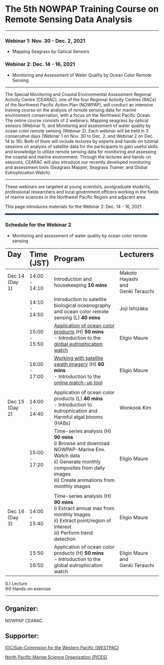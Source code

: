 # The 5th NOWPAP Training Course on Remote Sensing Data Analysis
*** 

### Webinar 1: Nov. 30 - Dec. 2, 2021 
- Mapping Seagrass by Optical Sensors  

### Webinar 2: Dec. 14 - 16, 2021 
- Monitoring and Assessment of Water Quality by Ocean Color Remote Sensing

---
The Special Monitoring and Coastal Environmental Assessment Regional Activity Centre (CEARAC), one of the four Regional Activity Centres (RACs) of the Northwest Pacific Action Plan (NOWPAP), will conduct an intensive training course on the analysis of remote sensing data for marine environment conservation, with a focus on the Northwest Pacific Ocean. 
The online course consists of 2 webinars: Mapping seagrass by optical sensors (Webinar 1); and Monitoring and assessment of water quality by ocean color remote sensing (Webinar 2). 
Each webinar will be held in 3 consecutive days (Webinar 1 on Nov. 30 to Dec. 2, and Webinar 2 on Dec. 14 to 16). 
Both of them will include lectures by experts and hands-on tutorial sessions on analysis of satellite data for the participants to gain useful skills and knowledge to utilize remote sensing data for monitoring and assessing the coastal and marine environment. 
Through the lectures and hands-on sessions, CEARAC will also introduce our recently developed monitoring and assessment tools (Seagrass Mapper, Seagrass Trainer, and Global Eutrophication Watch).

---
These webinars are targeted at young scientists, postgraduate students, professional researchers and local government officers working in the fields of marine sciences in the Northwest Pacific Region and adjacent area. 

This page introduces materials for the Webinar 2: Dec. 14 - 16, 2021  

<hr style="border:2px solid rgb(30,70,125)"> </hr>

### Schedule for the Webinar 2 

- Monitoring and assessment of water quality by ocean color remote sensing 

|<span style="font-weight:bold; font-size: 1.5em">Day &emsp;&emsp;</span>|<span style="font-weight:bold; font-size: 1.5em">Time<br />(JST)</span>|<span style="font-weight:bold; font-size: 1.5em">Program</span>|<span style="font-weight:bold; font-size: 1.5em">Lecturers &emsp;&emsp;</span>|
|:--------|:------------------------|:----------------------------------------------------------------------------|:---------------------------------------|
| Dec 14<br />(Day 1) | 14:00<br />-<br />14:10 | Introduction and housekeeping <span style="font-weight:bold">10 mins</span> | Makoto Hayashi<br/>and<br/>Genki Terauchi |
|         | 14:10<br />-<br />14:50 | Introduction to satellite biological oceanography and ocean color remote sensing (L) <span style="font-weight:bold">40 mins</span>  | Joji Ishizaka |
|         | 15:00<br />-<br />15:50 | [Application of ocean color products](https://github.com/npec/5th-NOWPAP-Training-Course-on-Remote-Sensing-Data-Analysis/tree/main/01%20Application%20of%20ocean%20colour%20products) (H) <span style="font-weight:bold">50 mins </span> <br />- Introduction to the [global eutrophication watch](https://eutrophicationwatch.users.earthengine.app/view/global-eutrophication-watch) | Eligio Maure |
|         | 16:00<br />-<br />17:00 | [Working with satellite swath imagery](https://github.com/npec/5th-NOWPAP-Training-Course-on-Remote-Sensing-Data-Analysis/tree/main/02%20Working%20with%20swath%20imagery) (H) <span style="font-weight:bold">60 mins </span> <br />- Introduction to the [online match-up tool](https://ocean.nowpap3.go.jp/smat/) | Eligio Maure |
| | | | |
|Dec 15<br />(Day 2) | 14:00<br />-<br />14:40 | Application of ocean color products (L) <span style="font-weight:bold">40 mins</span><br/> - Introduction to eutrophication and Harmful algal blooms (HABs)| Wonkook Kim |
|         | 15:00<br />-<br />17:20 | Time-series analysis (H) <span style="font-weight:bold">90 mins </span> <br /> i) Browse and download NOWPAP-Marine Env. Watch data<br/>ii) Generate monthly composites from daily images<br/>iii) Create animations from monthly images | Eligio Maure |
| | | | |
|Dec 16<br />(Day 3) | 14:00<br />-<br />15:40 | Time-series analysis (H) <span style="font-weight:bold">90 mins</span><br/>i) Extract annual max from monthly images<br/>ii) Extract point/region of interest<br/>iii) Perform trend detection | Eligio Maure |
|         | 15:50<br />-<br />16:50 | Application of ocean color products (H) <span style="font-weight:bold">50 mins </span> <br />- Introduction to the global eutrophication watch | Eligio Maure<br/> and<br/> Genki Terauchi |

(L) Lecture  
(H) Hands-on exercise

---
## Organizer:

NOWPAP CEARAC

## Supporter:

[IOC/Sub-Commision for the Western Pacific (WESTPAC)](https://www.ioc-westpac.org/)

[North Pacific Marine Science Organization (PICES)](https://meetings.pices.int/)
